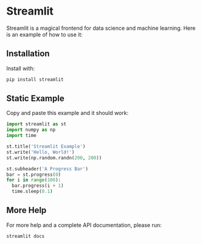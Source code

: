 # Streamlit

Streamlit is a magical frontend for data science and machine learning.
Here is an example of how to use it:

## Installation

Install with:
```bash
pip install streamlit
```

## Static Example

Copy and paste this example and it should work:

```python
import streamlit as st
import numpy as np
import time

st.title('Streamlit Example')
st.write('Hello, World!')
st.write(np.random.randn(200, 200))

st.subheader('A Progress Bar')
bar = st.progress(0)
for i in range(100):
  bar.progress(i + 1)
  time.sleep(0.1)
```

## More Help

For more help and a complete API documentation, please run:
```bash
streamlit docs
```
